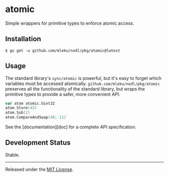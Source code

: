 # atomic

Simple wrappers for primitive types to enforce atomic access.

## Installation

```shell
$ go get -u github.com/mleku/nodl/pkg/atomic@latest
```

## Usage

The standard library's `sync/atomic` is powerful, but it's easy to forget which
variables must be accessed atomically. `github.com/mleku/nodl/pkg/atomic` preserves all the
functionality of the standard library, but wraps the primitive types to
provide a safer, more convenient API.

```go
var atom atomic.Uint32
atom.Store(42)
atom.Sub(2)
atom.CompareAndSwap(40, 11)
```

See the [documentation][doc] for a complete API specification.

## Development Status

Stable.

---

Released under the [MIT License](LICENSE.txt).